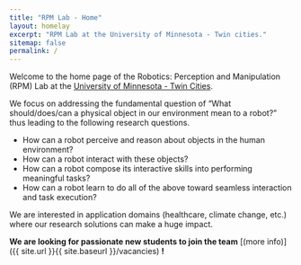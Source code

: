 ```yaml
---
title: "RPM Lab - Home"
layout: homelay
excerpt: "RPM Lab at the University of Minnesota - Twin cities."
sitemap: false
permalink: /
---
```


Welcome to the home page of the Robotics: Perception and Manipulation (RPM) Lab at the [University of Minnesota - Twin Cities](https://twin-cities.umn.edu/).

We focus on addressing the fundamental question of “What should/does/can a physical object in our environment mean to a robot?” thus leading to the following research questions.
- How can a robot perceive and reason about objects in the human environment?
- How can a robot interact with these objects?
- How can a robot compose its interactive skills into performing meaningful tasks?
- How can a robot learn to do all of the above toward seamless interaction and task execution?

We are interested in application domains (healthcare, climate change, etc.) where our research solutions can make a huge impact. 

**We are  looking for passionate new students to join the team** [(more info)]({{ site.url }}{{ site.baseurl }}/vacancies) **!**
